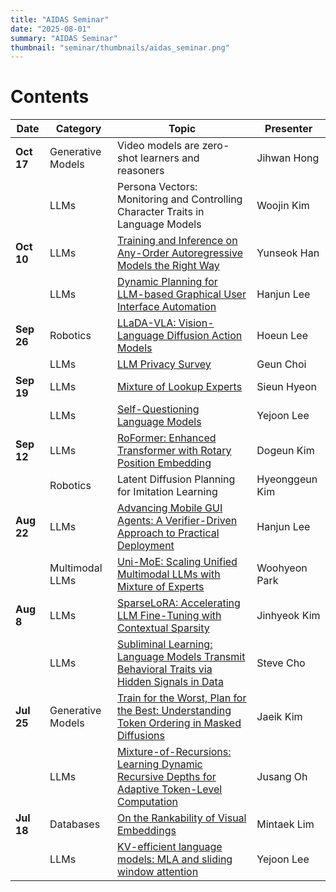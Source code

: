 ```yaml
---
title: "AIDAS Seminar"
date: "2025-08-01"
summary: "AIDAS Seminar"
thumbnail: "seminar/thumbnails/aidas_seminar.png"
---
```



# Contents

|Date|Category|Topic|Presenter|
|----|--------|-----|---------|
|**Oct 17**|Generative Models|Video models are zero-shot learners and reasoners|Jihwan Hong|
||LLMs|Persona Vectors: Monitoring and Controlling Character Traits in Language Models|Woojin Kim|
|**Oct 10**|LLMs|[Training and Inference on Any-Order Autoregressive Models the Right Way](https://youtu.be/HGUeMv7VVNE)|Yunseok Han|
||LLMs|[Dynamic Planning for LLM-based Graphical User Interface Automation](https://youtu.be/QMjsZ73GBoc?si=dhaQVruEEVkzdGU8)|Hanjun Lee|
|**Sep 26**|Robotics|[LLaDA-VLA: Vision-Language Diffusion Action Models](https://youtu.be/FVA3vbpteao)|Hoeun Lee|
||LLMs|[LLM Privacy Survey](https://www.youtube.com/watch?v=E0S3MVh0ghw)|Geun Choi|
|**Sep 19**|LLMs|[Mixture of Lookup Experts](https://youtu.be/vwOh7ET6oqw?si=B56gx3LvIIQbzC4z)|Sieun Hyeon|
||LLMs|[Self-Questioning Language Models](https://youtu.be/WDfvbILy2-I?si=47c3FJ6ySmJVsUxv)|Yejoon Lee|
|**Sep 12**|LLMs|[RoFormer: Enhanced Transformer with Rotary Position Embedding](https://youtu.be/5l9quUaJw7g)|Dogeun Kim|
||Robotics|Latent Diffusion Planning for Imitation Learning|Hyeonggeun Kim|
|**Aug 22**|LLMs|[Advancing Mobile GUI Agents: A Verifier-Driven Approach to Practical Deployment](https://youtu.be/Ce2VGxMOUNY)|Hanjun Lee|
||Multimodal LLMs|[Uni-MoE: Scaling Unified Multimodal LLMs with Mixture of Experts](https://youtu.be/J6PN_A5ggBk?si=k3C_KOJ4d0NdiMMK)|Woohyeon Park|
|**Aug 8**|LLMs|[SparseLoRA: Accelerating LLM Fine-Tuning with Contextual Sparsity](https://youtu.be/lrJOB66FAgk?si=mqFs73OuB9Z4g0T9)|Jinhyeok Kim|
||LLMs|[Subliminal Learning: Language Models Transmit Behavioral Traits via Hidden Signals in Data](https://youtu.be/dvvfOHv4tOI?si=rqJ3ssYYPGVqKzMn)|Steve Cho|
|**Jul 25**|Generative Models|[Train for the Worst, Plan for the Best: Understanding Token Ordering in Masked Diffusions](https://www.youtube.com/watch?v=4Yx4SESN88c)|Jaeik Kim|
||LLMs|[Mixture-of-Recursions: Learning Dynamic Recursive Depths for Adaptive Token-Level Computation](https://www.youtube.com/watch?v=KlA7JIAONO0)|Jusang Oh|
|**Jul 18**|Databases|[On the Rankability of Visual Embeddings](https://www.youtube.com/watch?v=aKIzYYBRGj0)|Mintaek Lim|
||LLMs|[KV-efficient language models: MLA and sliding window attention](https://www.youtube.com/watch?v=t2VYbYKHsdQ)|Yejoon Lee|


